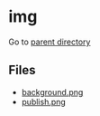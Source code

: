 # img

 Go to [parent directory](../)

## Files

- [background.png](background.png)
- [publish.png](publish.png)
